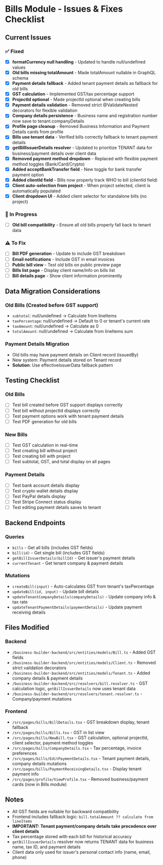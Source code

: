 # Bills Module - Issues & Fixes Checklist

## Current Issues

### ✅ Fixed
- [x] **formatCurrency null handling** - Updated to handle null/undefined values
- [x] **Old bills missing totalAmount** - Made totalAmount nullable in GraphQL schema
- [x] **Payment details fallback** - Added tenant payment details as fallback for old bills
- [x] **GST calculation** - Implemented GST/tax percentage support
- [x] **ProjectId optional** - Made projectId optional when creating bills
- [x] **Payment details validation** - Removed strict @ValidateNested decorators for flexible validation
- [x] **Company details persistence** - Business name and registration number now save to tenant.companyDetails
- [x] **Profile page cleanup** - Removed Business Information and Payment Details cards from profile
- [x] **Bills use tenant data** - Verified bills correctly fallback to tenant payment details
- [x] **getBillIssuerDetails resolver** - Updated to prioritize TENANT data for business/payment details over client data
- [x] **Removed payment method dropdown** - Replaced with flexible payment method toggles (Bank/Card/Crypto)
- [x] **Added acceptBankTransfer field** - New toggle for bank transfer payment option
- [x] **Added clientId field** - Bills now properly track WHO to bill (clientId field)
- [x] **Client auto-selection from project** - When project selected, client is automatically populated
- [x] **Client dropdown UI** - Added client selector for standalone bills (no project)

### 🔄 In Progress
- [ ] **Old bill compatibility** - Ensure all old bills properly fall back to tenant data

### ⚠️ To Fix
- [ ] **Bill PDF generation** - Update to include GST breakdown
- [ ] **Email notifications** - Include GST in email invoices
- [ ] **Public bill view** - Test old bills on public preview page
- [ ] **Bills list page** - Display client name/info on bills list
- [ ] **Bill details page** - Show client information prominently

## Data Migration Considerations

### Old Bills (Created before GST support)
- `subtotal`: null/undefined → Calculate from lineItems
- `taxPercentage`: null/undefined → Default to 0 or tenant's current rate
- `taxAmount`: null/undefined → Calculate as 0
- `totalAmount`: null/undefined → Calculate from lineItems sum

### Payment Details Migration
- Old bills may have payment details on Client record (issuedBy)
- New system: Payment details stored on Tenant record
- **Solution**: Use effectiveIssuerData fallback pattern

## Testing Checklist

### Old Bills
- [ ] Test bill created before GST support displays correctly
- [ ] Test bill without projectId displays correctly
- [ ] Test payment options work with tenant payment details
- [ ] Test PDF generation for old bills

### New Bills
- [ ] Test GST calculation in real-time
- [ ] Test creating bill without project
- [ ] Test creating bill with project
- [ ] Test subtotal, GST, and total display on all pages

### Payment Details
- [ ] Test bank account details display
- [ ] Test crypto wallet details display
- [ ] Test PayPal details display
- [ ] Test Stripe Connect status display
- [ ] Test editing payment details saves to tenant

## Backend Endpoints

### Queries
- `bills` - Get all bills (includes GST fields)
- `bill(id)` - Get single bill (includes GST fields)
- `getBillIssuerDetails(billId)` - Get issuer's payment details
- `currentTenant` - Get tenant company & payment details

### Mutations
- `createBill(input)` - Auto-calculates GST from tenant's taxPercentage
- `updateBill(id, input)` - Update bill details
- `updateTenantCompanyDetails(companyDetails)` - Update company info & tax rate
- `updateTenantPaymentDetails(paymentDetails)` - Update payment receiving details

## Files Modified

### Backend
- `/business-builder-backend/src/entities/models/Bill.ts` - Added GST fields
- `/business-builder-backend/src/entities/models/Client.ts` - Removed strict validation decorators
- `/business-builder-backend/src/entities/models/Tenant.ts` - Added company details & payment details
- `/business-builder-backend/src/resolvers/bill.resolver.ts` - GST calculation logic, `getBillIssuerDetails` now uses tenant data
- `/business-builder-backend/src/resolvers/tenant.resolver.ts` - Company/payment mutations

### Frontend
- `/src/pages/bills/BillDetails.tsx` - GST breakdown display, tenant fallback
- `/src/pages/bills/Bills.tsx` - GST in list view
- `/src/pages/bills/NewBill.tsx` - GST calculation, optional projectId, client selector, payment method toggles
- `/src/pages/bills/CompanyDetails.tsx` - Tax percentage, invoice preferences
- `/src/pages/bills/EditPaymentDetails.tsx` - Tenant payment details, company details mutations
- `/src/pages/bills/PaymentReceivingDetails.tsx` - Display tenant payment info
- `/src/pages/profile/ViewProfile.tsx` - Removed business/payment cards (now in Bills module)

## Notes

- All GST fields are nullable for backward compatibility
- Frontend includes fallback logic: `bill.totalAmount ?? calculate from lineItems`
- **IMPORTANT: Tenant payment/company details take precedence over client details**
- Tax percentage stored with each bill for historical accuracy
- `getBillIssuerDetails` resolver now returns TENANT data for business name, tax ID, and payment details
- Client data only used for issuer's personal contact info (name, email, phone)

